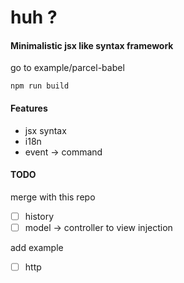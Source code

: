 huh ?
====

#### Minimalistic jsx like syntax framework
go to example/parcel-babel    
```
npm run build
``` 

#### Features
* jsx syntax
* i18n
* event -> command 

#### TODO 
merge with this repo  
* [ ] history
* [ ] model -> controller to view injection 

add example  
* [ ] http 
